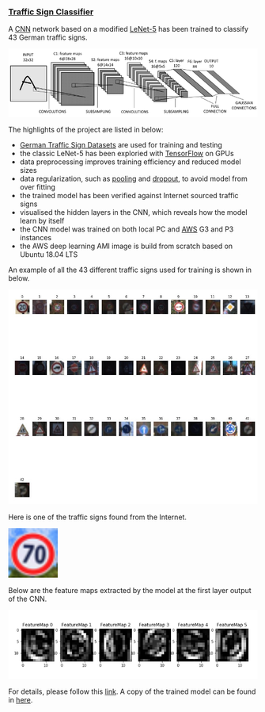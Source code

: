 ### **[Traffic Sign Classifier](https://github.com/bitsurgeon/CarND_TrafficSignClassifier)**  

A [CNN](https://en.wikipedia.org/wiki/Convolutional_neural_network) network based on a modified [LeNet-5](http://yann.lecun.com/exdb/lenet/) has been trained to classify 43 German traffic signs.

<img src="https://raw.githubusercontent.com/bitsurgeon/CarND_TrafficSignClassifier/master/examples/LeNet-5.png" alt="LeNet-5" width="600">

The highlights of the project are listed in below:

* [German Traffic Sign Datasets](http://benchmark.ini.rub.de/?section=gtsrb&subsection=dataset) are used for training and testing
* the classic LeNet-5 has been exploried with [TensorFlow](https://www.tensorflow.org/) on GPUs
* data preprocessing improves training efficiency and reduced model sizes
* data regularization, such as [pooling](http://cs231n.github.io/convolutional-networks/#pool) and [dropout](https://en.wikipedia.org/wiki/Convolutional_neural_network#Dropout), to avoid model from over fitting
* the trained model has been verified against Internet sourced traffic signs
* visualised the hidden layers in the CNN, which reveals how the model learn by itself
* the CNN model was trained on both local PC and [AWS](https://aws.amazon.com/ec2/) G3 and P3 instances
* the AWS deep learning AMI image is build from scratch based on Ubuntu 18.04 LTS

An example of all the 43 different traffic signs used for training is shown in below.

<img src="https://raw.githubusercontent.com/bitsurgeon/CarND_TrafficSignClassifier/master/examples/all_signs.jpg" alt="all_signs" width="600">

Here is one of the traffic signs found from the Internet.

<img src="https://raw.githubusercontent.com/bitsurgeon/CarND_TrafficSignClassifier/master/extra_signs/sign_04.png" alt="70km/h" width="100">

Below are the feature maps extracted by the model at the first layer output of the CNN.

<img src="https://raw.githubusercontent.com/bitsurgeon/CarND_TrafficSignClassifier/master/examples/conv1.png" alt="conv1" width="600">

For details, please follow this [link](https://github.com/bitsurgeon/CarND_TrafficSignClassifier). A copy of the trained model can be found in [here](https://github.com/bitsurgeon/CarND_TrafficSignClassifier/tree/master/model).
